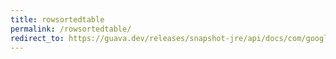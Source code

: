 ```yaml
---
title: rowsortedtable
permalink: /rowsortedtable/
redirect_to: https://guava.dev/releases/snapshot-jre/api/docs/com/google/common/collect/RowSortedTable.html
---
```

